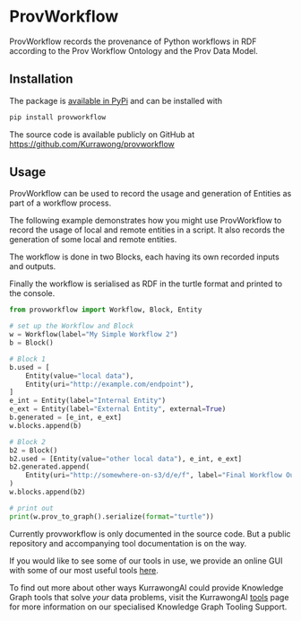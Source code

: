 # ProvWorkflow

ProvWorkflow records the provenance of Python workflows in RDF according to the Prov Workflow Ontology and the Prov Data Model.

## Installation

The package is [available in PyPi](https://pypi.org/project/provworkflow/) and can be installed with

```bash
pip install provworkflow
```

The source code is available publicly on GitHub at https://github.com/Kurrawong/provworkflow

## Usage

ProvWorkflow can be used to record the usage and generation of Entities as part of a workflow process.

The following example demonstrates how you might use ProvWorkflow to record the usage of local and remote entities in a script.
It also records the generation of some local and remote entities.

The workflow is done in two Blocks, each having its own recorded inputs and outputs.

Finally the workflow is serialised as RDF in the turtle format and printed to the console.

```python
from provworkflow import Workflow, Block, Entity

# set up the Workflow and Block
w = Workflow(label="My Simple Workflow 2")
b = Block()

# Block 1
b.used = [
    Entity(value="local data"),
    Entity(uri="http://example.com/endpoint"),
]
e_int = Entity(label="Internal Entity")
e_ext = Entity(label="External Entity", external=True)
b.generated = [e_int, e_ext]
w.blocks.append(b)

# Block 2
b2 = Block()
b2.used = [Entity(value="other local data"), e_int, e_ext]
b2.generated.append(
    Entity(uri="http://somewhere-on-s3/d/e/f", label="Final Workflow Output")
)
w.blocks.append(b2)

# print out
print(w.prov_to_graph().serialize(format="turtle"))

```

Currently provworkflow is only documented in the source code. But a public repository and accompanying tool documentation is on the way.

If you would like to see some of our tools in use, we provide an online GUI with some of our most useful tools [here](https://tools.kurrawong.ai/).

To find out more about other ways KurrawongAI could provide Knowledge Graph tools that solve *your* data problems, visit the KurrawongAI [tools](https://kurrawong.ai/services/tools) page for more information on our specialised Knowledge Graph Tooling Support. 